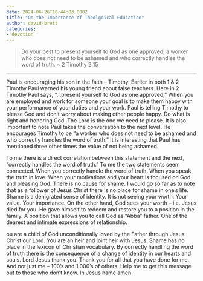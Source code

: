 ```yaml
---
date: 2024-06-26T16:44:03.000Z
title: "On the Importance of Theolgoical Education"
author: david-brett
categories:
- devotion
---
```

> Do your best to present yourself to God as one approved, a worker who does not need to be ashamed and who correctly handles the word of truth. ~ 2 Timothy 2:15

* * *
Paul is encouraging his son in the faith – Timothy. Earlier in both 1 & 2 Timothy Paul warned his young friend about false teachers. Here in 2 Timothy Paul says, “…present yourself to God as one approved,” When you are employed and work for someone your goal is to make them happy with your performance of your duties and your work. Paul is telling Timothy to please God and don’t worry about making other people happy. Do what is right and honoring God. The Lord is the one we need to please. It is also important to note Paul takes the conversation to the next level. He encourages Timothy to be “a worker who does not need to be ashamed and who correctly handles the word of truth.” It is interesting that Paul has mentioned three other times the value of not being ashamed.

To me there is a direct correlation between this statement and the next, “correctly handles the word of truth.” To me the two statements seem connected. When you correctly handle the word of truth. When you speak the truth in love. When your motivations and your heart is focused on God and pleasing God. There is no cause for shame. I would go so far as to note that as a follower of Jesus Christ there is no place for shame in one’s life. Shame is a denigrated sense of identity. It is not seeing your worth. Your value. Your importance. On the other hand, God sees your worth – i.e. Jesus died for you. He gave himself to redeem and restore you to a position in the family. A position that allows you to call God as “Abba” father. One of the dearest and intimate expressions of relationship. 

ou are a child of God unconditionally loved by the Father through Jesus Christ our Lord. You are an heir and joint heir with Jesus. Shame has no place in the lexicon of Christian vocabulary. By correctly handling the word of truth there is the consequence of a change of identity in our hearts and souls. Lord Jesus thank you. Thank you for all that you have done for me. And not just me – 100’s and 1,000’s of others. Help me to get this message out to those who don’t know. In Jesus name amen.